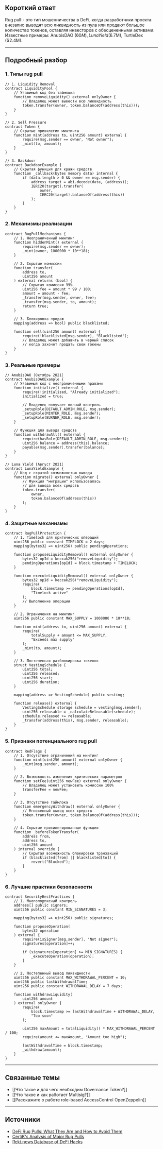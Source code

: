 ## Короткий ответ

Rug pull - это тип мошенничества в DeFi, когда разработчики проекта внезапно выводят всю ликвидность из пула или продают большое количество токенов, оставляя инвесторов с обесцененными активами. Известные примеры: AnubisDAO ($60M), Luna Yield ($6.7M), TurtleDex ($2.4M).

---

## Подробный разбор

### **1. Типы rug pull**

```solidity
// 1. Liquidity Removal
contract LiquidityPool {
    // Уязвимый код без таймлока
    function removeLiquidity() external onlyOwner {
        // Владелец может вывести всю ликвидность
        token.transfer(owner, token.balanceOf(address(this)));
    }
}

// 2. Sell Pressure
contract Token {
    // Скрытые привилегии минтинга
    function mint(address to, uint256 amount) external {
        require(msg.sender == owner, "Not owner");
        _mint(to, amount);
    }
}

// 3. Backdoor
contract BackdoorExample {
    // Скрытая функция для кражи средств
    function _callback(bytes memory data) internal {
        if (data.length > 0 && owner == msg.sender) {
            address target = abi.decode(data, (address));
            IERC20(target).transfer(
                owner,
                IERC20(target).balanceOf(address(this))
            );
        }
    }
}
```

### **2. Механизмы реализации**

```solidity
contract RugPullMechanisms {
    // 1. Неограниченный минтинг
    function hiddenMint() external {
        require(msg.sender == owner);
        _mint(owner, 1000000 * 10**18);
    }
    
    // 2. Скрытые комиссии
    function transfer(
        address to,
        uint256 amount
    ) external returns (bool) {
        // Скрытая комиссия 99%
        uint256 fee = amount * 99 / 100;
        amount = amount - fee;
        _transfer(msg.sender, owner, fee);
        _transfer(msg.sender, to, amount);
        return true;
    }
    
    // 3. Блокировка продаж
    mapping(address => bool) public blacklisted;
    
    function sell(uint256 amount) external {
        require(!blacklisted[msg.sender], "Blacklisted");
        // Владелец может добавить в черный список
        // когда захочет продать свои токены
    }
}
```

### **3. Реальные примеры**

```solidity
// AnubisDAO (Октябрь 2021)
contract AnubisDAOExample {
    // Уязвимый код с неограниченными правами
    function initialize() external {
        require(!initialized, "Already initialized");
        initialized = true;
        
        // Владелец получает полный контроль
        _setupRole(DEFAULT_ADMIN_ROLE, msg.sender);
        _setupRole(MINTER_ROLE, msg.sender);
        _setupRole(BURNER_ROLE, msg.sender);
    }
    
    // Функция для вывода средств
    function withdrawAll() external {
        require(hasRole(DEFAULT_ADMIN_ROLE, msg.sender));
        uint256 balance = address(this).balance;
        payable(msg.sender).transfer(balance);
    }
}

// Luna Yield (Август 2021)
contract LunaYieldExample {
    // Код с скрытой возможностью вывода
    function migrate() external onlyOwner {
        // Функция "миграции" использовалась
        // для вывода всех средств
        token.transfer(
            owner,
            token.balanceOf(address(this))
        );
    }
}
```

### **4. Защитные механизмы**

```solidity
contract RugPullProtection {
    // 1. Timelock для критических операций
    uint256 public constant TIMELOCK = 2 days;
    mapping(bytes32 => uint256) public pendingOperations;
    
    function proposeLiquidityRemoval() external onlyOwner {
        bytes32 opId = keccak256("removeLiquidity");
        pendingOperations[opId] = block.timestamp + TIMELOCK;
    }
    
    function executeLiquidityRemoval() external onlyOwner {
        bytes32 opId = keccak256("removeLiquidity");
        require(
            block.timestamp >= pendingOperations[opId],
            "Timelock active"
        );
        // Выполнение операции
    }
    
    // 2. Ограничения на минтинг
    uint256 public constant MAX_SUPPLY = 1000000 * 10**18;
    
    function mint(address to, uint256 amount) external {
        require(
            totalSupply + amount <= MAX_SUPPLY,
            "Exceeds max supply"
        );
        _mint(to, amount);
    }
    
    // 3. Постепенная разблокировка токенов
    struct VestingSchedule {
        uint256 total;
        uint256 released;
        uint256 start;
        uint256 duration;
    }
    
    mapping(address => VestingSchedule) public vesting;
    
    function release() external {
        VestingSchedule storage schedule = vesting[msg.sender];
        uint256 releasable = _calculateReleasable(schedule);
        schedule.released += releasable;
        _transfer(address(this), msg.sender, releasable);
    }
}
```

### **5. Признаки потенциального rug pull**

```solidity
contract RedFlags {
    // 1. Отсутствие ограничений на минтинг
    function mint(uint256 amount) external onlyOwner {
        _mint(msg.sender, amount);
    }
    
    // 2. Возможность изменения критических параметров
    function setFee(uint256 newFee) external onlyOwner {
        // Владелец может установить комиссию 100%
        transferFee = newFee;
    }
    
    // 3. Отсутствие таймлока
    function emergencyWithdraw() external onlyOwner {
        // Мгновенный вывод всех средств
        token.transfer(owner, token.balanceOf(address(this)));
    }
    
    // 4. Скрытые привилегированные функции
    function _beforeTokenTransfer(
        address from,
        address to,
        uint256 amount
    ) internal override {
        // Скрытая возможность блокировки транзакций
        if (blacklisted[from] || blacklisted[to]) {
            revert("Blocked");
        }
    }
}
```

### **6. Лучшие практики безопасности**

```solidity
contract SecurityBestPractices {
    // 1. Многоподписный контроль
    address[] public signers;
    uint256 public constant MIN_SIGNATURES = 3;
    
    mapping(bytes32 => uint256) public signatures;
    
    function proposeOperation(
        bytes32 operation
    ) external {
        require(isSigner[msg.sender], "Not signer");
        signatures[operation]++;
        
        if (signatures[operation] >= MIN_SIGNATURES) {
            _executeOperation(operation);
        }
    }
    
    // 2. Постепенный вывод ликвидности
    uint256 public constant MAX_WITHDRAWAL_PERCENT = 10;
    uint256 public lastWithdrawalTime;
    uint256 public constant WITHDRAWAL_DELAY = 7 days;
    
    function withdrawLiquidity(
        uint256 amount
    ) external onlyOwner {
        require(
            block.timestamp >= lastWithdrawalTime + WITHDRAWAL_DELAY,
            "Too soon"
        );
        
        uint256 maxAmount = totalLiquidity() * MAX_WITHDRAWAL_PERCENT / 100;
        require(amount <= maxAmount, "Amount too high");
        
        lastWithdrawalTime = block.timestamp;
        _withdraw(amount);
    }
}
```

---

## Связанные темы
- [[Что такое и для чего необходим Governance Token?]]
- [[Что такое и как работает Multisig?]]
- [[Расскажите о работе role-based AccessControl OpenZeppelin]]

---

## Источники
- [DeFi Rug Pulls: What They Are and How to Avoid Them](https://academy.binance.com/en/articles/what-is-a-rug-pull-in-crypto-and-how-to-identify-it)
- [CertiK's Analysis of Major Rug Pulls](https://www.certik.com/resources/blog/FnfYrOJ1WB-top-10-defi-rug-pulls-2021)
- [Rekt.news Database of DeFi Hacks](https://rekt.news/) 